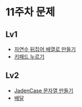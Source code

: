 # 11주차 문제
## Lv1
- [자연수 뒤집어 배열로 만들기](https://school.programmers.co.kr/learn/courses/30/lessons/12932)<br>
- [키패드 누르기](https://school.programmers.co.kr/learn/courses/30/lessons/67256)

## Lv2
- [JadenCase 문자열 만들기](https://school.programmers.co.kr/learn/courses/30/lessons/12951)<br>
- [배달](https://school.programmers.co.kr/learn/courses/30/lessons/12978)
